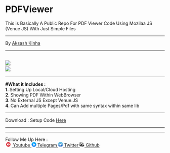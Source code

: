 # PDFViewer
This is Basically A Public Repo For PDF Viewer Code Using Mozilaa JS (Venue JS) With Just Simple Files 

<hr>
By <a href="https://akashkinhaak.github.io/portfolio">Aksash Kinha</a>
<hr>
<br>
<img src =".images/src01.png"><br>
<img src =".images/src02.png">
<br>
<hr>
<b>#What it Includes :</b> 
<br>
<b>1. </b>Setting Up Local/Cloud Hosting       <br>
<b>2. </b>Showing PDF Within WebBrowser         <br>
<b>3. </b>No External JS Except Venue.JS         <br>
<b>4. </b>Can Add multiple Pages/Pdf with same syntax within same lib         <br>

<hr>
Download : Setup Code <a href="setup.zip?raw=true"> Here </a> 
<hr>
<hr>
Follow Me Up Here : <br>
<a href= "https://www.youtube.com/channel/UC_8qig19f7fZ9LrAWYPATOQ" >  <img src = "images/youtube.png " height="15" width="20" >  Youtube </a> 
<a href= "https://t.me/akgames25 " > <img src = "images/tele.jpg " height="15" width="15" > Telegram </a> 
<a href= "https://twitter.com/akashkinha01 " > <img src = "images/twitter.png " height="15" width="15" > Twitter </a> 
<a href= "https://github.com/akashkinhaak " > <img src = "images/github.png " height="15" width="15" >  Github </a>
